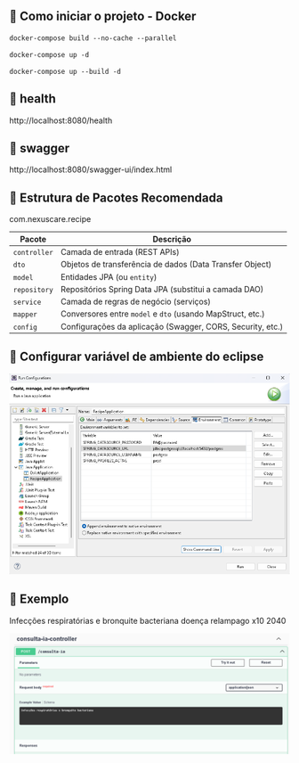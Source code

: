 ## 🚀 Como iniciar o projeto - Docker
```
docker-compose build --no-cache --parallel
```
```
docker-compose up -d
```
```
docker-compose up --build -d
```

## 🚀 health
http://localhost:8080/health

## 🚀 swagger
http://localhost:8080/swagger-ui/index.html

## 📁 Estrutura de Pacotes Recomendada


com.nexuscare.recipe

| Pacote         | Descrição                                                  |
|----------------|------------------------------------------------------------|
| `controller`   | Camada de entrada (REST APIs)                              |
| `dto`          | Objetos de transferência de dados (Data Transfer Object)   |
| `model`        | Entidades JPA (ou `entity`)                                |
| `repository`   | Repositórios Spring Data JPA (substitui a camada DAO)      |
| `service`      | Camada de regras de negócio (serviços)                     |
| `mapper`       | Conversores entre `model` e `dto` (usando MapStruct, etc.) |
| `config`       | Configurações da aplicação (Swagger, CORS, Security, etc.) |

## 📁 Configurar variável de ambiente do eclipse

![Descrição da imagem](imgs/env_eclipse.png)

## 🚀 Exemplo

Infecções respiratórias e bronquite bacteriana
doença relampago x10 2040

![Descrição da imagem](imgs/swagger-exemplo.png)
